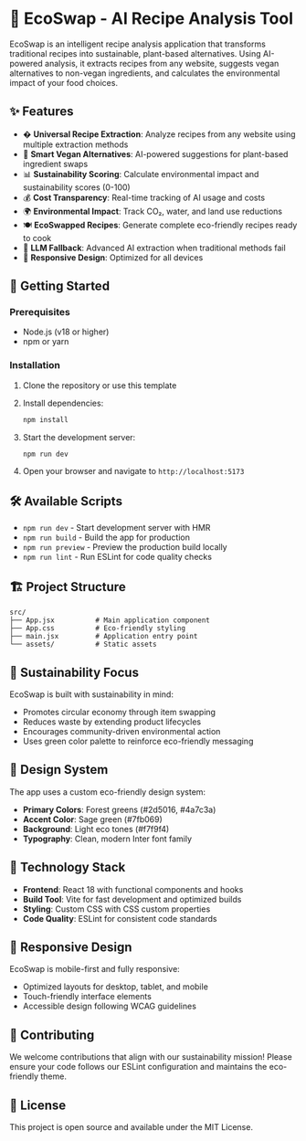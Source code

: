 # 🌱 EcoSwap - AI Recipe Analysis Tool

EcoSwap is an intelligent recipe analysis application that transforms traditional recipes into sustainable, plant-based alternatives. Using AI-powered analysis, it extracts recipes from any website, suggests vegan alternatives to non-vegan ingredients, and calculates the environmental impact of your food choices.

## ✨ Features

- � **Universal Recipe Extraction**: Analyze recipes from any website using multiple extraction methods
- 🌱 **Smart Vegan Alternatives**: AI-powered suggestions for plant-based ingredient swaps
- 📊 **Sustainability Scoring**: Calculate environmental impact and sustainability scores (0-100)
- 💰 **Cost Transparency**: Real-time tracking of AI usage and costs
- 🌍 **Environmental Impact**: Track CO₂, water, and land use reductions
- 🍽️ **EcoSwapped Recipes**: Generate complete eco-friendly recipes ready to cook
- 🤖 **LLM Fallback**: Advanced AI extraction when traditional methods fail
- 📱 **Responsive Design**: Optimized for all devices

## 🚀 Getting Started

### Prerequisites
- Node.js (v18 or higher)
- npm or yarn

### Installation

1. Clone the repository or use this template
2. Install dependencies:
   ```bash
   npm install
   ```

3. Start the development server:
   ```bash
   npm run dev
   ```

4. Open your browser and navigate to `http://localhost:5173`

## 🛠️ Available Scripts

- `npm run dev` - Start development server with HMR
- `npm run build` - Build the app for production
- `npm run preview` - Preview the production build locally
- `npm run lint` - Run ESLint for code quality checks

## 🏗️ Project Structure

```
src/
├── App.jsx          # Main application component
├── App.css          # Eco-friendly styling
├── main.jsx         # Application entry point
└── assets/          # Static assets
```

## 🌿 Sustainability Focus

EcoSwap is built with sustainability in mind:
- Promotes circular economy through item swapping
- Reduces waste by extending product lifecycles
- Encourages community-driven environmental action
- Uses green color palette to reinforce eco-friendly messaging

## 🎨 Design System

The app uses a custom eco-friendly design system:
- **Primary Colors**: Forest greens (#2d5016, #4a7c3a)
- **Accent Color**: Sage green (#7fb069)
- **Background**: Light eco tones (#f7f9f4)
- **Typography**: Clean, modern Inter font family

## 🔧 Technology Stack

- **Frontend**: React 18 with functional components and hooks
- **Build Tool**: Vite for fast development and optimized builds
- **Styling**: Custom CSS with CSS custom properties
- **Code Quality**: ESLint for consistent code standards

## 📱 Responsive Design

EcoSwap is mobile-first and fully responsive:
- Optimized layouts for desktop, tablet, and mobile
- Touch-friendly interface elements
- Accessible design following WCAG guidelines

## 🤝 Contributing

We welcome contributions that align with our sustainability mission! Please ensure your code follows our ESLint configuration and maintains the eco-friendly theme.

## 📄 License

This project is open source and available under the MIT License.
